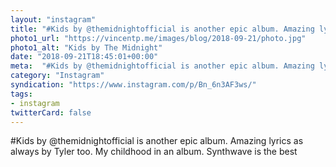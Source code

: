 ```yaml
---
layout: "instagram"
title: "#Kids by @themidnightofficial is another epic album. Amazing lyrics as always by Tyler too. My child"
photo1_url: "https://vincentp.me/images/blog/2018-09-21/photo.jpg"
photo1_alt: "Kids by The Midnight"
date: "2018-09-21T18:45:01+00:00"
meta:  "#Kids by @themidnightofficial is another epic album. Amazing lyrics as always by Tyler too. My child"
category: "Instagram"
syndication: "https://www.instagram.com/p/Bn_6n3AF3ws/"
tags:
- instagram
twitterCard: false
---
```

#Kids by @themidnightofficial is another epic album. Amazing lyrics as always by Tyler too. My childhood in an album. Synthwave is the best

